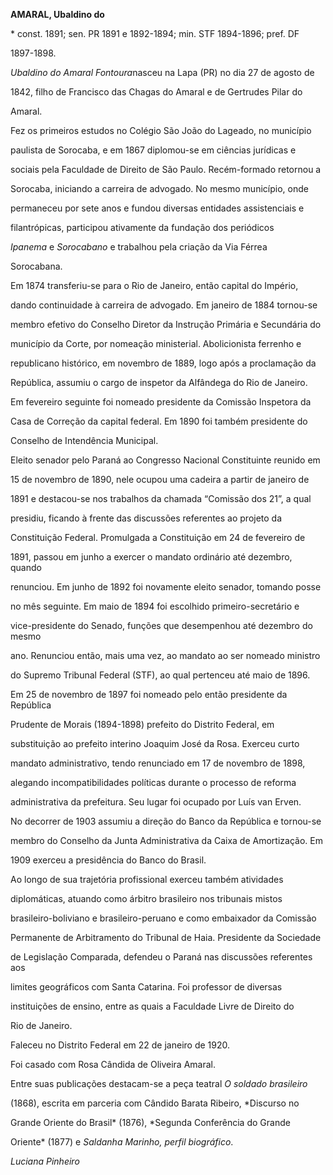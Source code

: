 **AMARAL, Ubaldino do**



\* const. 1891; sen. PR 1891 e 1892-1894; min. STF 1894-1896; pref. DF

1897-1898.



*Ubaldino do Amaral Fontoura*nasceu na Lapa (PR) no dia 27 de agosto de

1842, filho de Francisco das Chagas do Amaral e de Gertrudes Pilar do

Amaral.



Fez os primeiros estudos no Colégio São João do Lageado, no município

paulista de Sorocaba, e em 1867 diplomou-se em ciências jurídicas e

sociais pela Faculdade de Direito de São Paulo. Recém-formado retornou a

Sorocaba, iniciando a carreira de advogado. No mesmo município, onde

permaneceu por sete anos e fundou diversas entidades assistenciais e

filantrópicas, participou ativamente da fundação dos periódicos

*Ipanema* e *Sorocabano* e trabalhou pela criação da Via Férrea

Sorocabana.



Em 1874 transferiu-se para o Rio de Janeiro, então capital do Império,

dando continuidade à carreira de advogado. Em janeiro de 1884 tornou-se

membro efetivo do Conselho Diretor da Instrução Primária e Secundária do

município da Corte, por nomeação ministerial. Abolicionista ferrenho e

republicano histórico, em novembro de 1889, logo após a proclamação da

República, assumiu o cargo de inspetor da Alfândega do Rio de Janeiro.

Em fevereiro seguinte foi nomeado presidente da Comissão Inspetora da

Casa de Correção da capital federal. Em 1890 foi também presidente do

Conselho de Intendência Municipal.



Eleito senador pelo Paraná ao Congresso Nacional Constituinte reunido em

15 de novembro de 1890, nele ocupou uma cadeira a partir de janeiro de

1891 e destacou-se nos trabalhos da chamada “Comissão dos 21”, a qual

presidiu, ficando à frente das discussões referentes ao projeto da

Constituição Federal. Promulgada a Constituição em 24 de fevereiro de

1891, passou em junho a exercer o mandato ordinário até dezembro, quando

renunciou. Em junho de 1892 foi novamente eleito senador, tomando posse

no mês seguinte. Em maio de 1894 foi escolhido primeiro-secretário e

vice-presidente do Senado, funções que desempenhou até dezembro do mesmo

ano. Renunciou então, mais uma vez, ao mandato ao ser nomeado ministro

do Supremo Tribunal Federal (STF), ao qual pertenceu até maio de 1896.



Em 25 de novembro de 1897 foi nomeado pelo então presidente da República

Prudente de Morais (1894-1898) prefeito do Distrito Federal, em

substituição ao prefeito interino Joaquim José da Rosa. Exerceu curto

mandato administrativo, tendo renunciado em 17 de novembro de 1898,

alegando incompatibilidades políticas durante o processo de reforma

administrativa da prefeitura. Seu lugar foi ocupado por Luís van Erven.



No decorrer de 1903 assumiu a direção do Banco da República e tornou-se

membro do Conselho da Junta Administrativa da Caixa de Amortização. Em

1909 exerceu a presidência do Banco do Brasil.



Ao longo de sua trajetória profissional exerceu também atividades

diplomáticas, atuando como árbitro brasileiro nos tribunais mistos

brasileiro-boliviano e brasileiro-peruano e como embaixador da Comissão

Permanente de Arbitramento do Tribunal de Haia. Presidente da Sociedade

de Legislação Comparada, defendeu o Paraná nas discussões referentes aos

limites geográficos com Santa Catarina. Foi professor de diversas

instituições de ensino, entre as quais a Faculdade Livre de Direito do

Rio de Janeiro.



Faleceu no Distrito Federal em 22 de janeiro de 1920.



Foi casado com Rosa Cândida de Oliveira Amaral.



Entre suas publicações destacam-se a peça teatral *O soldado brasileiro*

(1868), escrita em parceria com Cândido Barata Ribeiro, *Discurso no

Grande Oriente do Brasil* (1876), *Segunda Conferência do Grande

Oriente* (1877) e *Saldanha Marinho, perfil biográfico*.



*Luciana Pinheiro*



